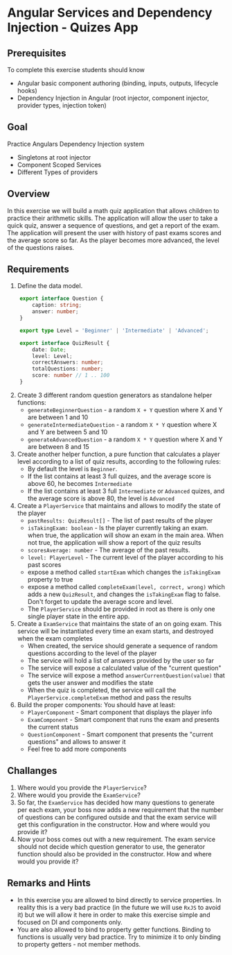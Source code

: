 # Angular Services and Dependency Injection - Quizes App

## Prerequisites
To complete this exercise students should know
- Angular basic component authoring (binding, inputs, outputs, lifecycle hooks)
- Dependency Injection in Angular (root injector, component injector, provider types, injection token)


## Goal
Practice Angulars Dependency Injection system
* Singletons at root injector
* Component Scoped Services
* Different Types of providers

## Overview
In this exercise we will build a math quiz application that allows children to practice their arithmetic skills. The application will allow the user to take a quick quiz, answer a sequence of questions, and get a report of the exam. The application will present the user with history of past exams scores and the average score so far. As the player becomes more advanced, the level of the questions raises. 

## Requirements
1. Define the data model. 
```typescript
    export interface Question {
        caption: string;
        answer: number;
    }

    export type Level = 'Beginner' | 'Intermediate' | 'Advanced';

    export interface QuizResult {
        date: Date;
        level: Level;
        correctAnswers: number;
        totalQuestions: number;
        score: number // 1 .. 100
    }
```

2. Create 3 different random question generators as standalone helper functions:
    - `generateBeginnerQuestion` - a random `X + Y` question where X and Y are between 1 and 10
    - `generateIntermediateQuestion` - a random `X * Y` question where X and Y are between 5 and 10
    - `generateAdvancedQuestion` - a random `X * Y` question where X and Y are between 8 and 15
3. Create another helper function, a pure function that calculates a player level according to a list of quiz results, according to the following rules: 
    - By default the level is `Beginner`.
    - If the list contains at least 3 full quizes, and the average score is above 60, he becomes `Intermediate`
    - If the list contains at least 3 full `Intermediate` or `Advanced` quizes, and the average score is above 80, the level is `Advanced`
4. Create a `PlayerService` that maintains and allows to modify the state of the player
    - `pastResults: QuizResult[]` - The list of past results of the player
    - `isTakingExam: boolean` - Is the player currently taking an exam. when true, the application will show an exam in the main area. When not true, the application will show a report of the quiz results
    - `scoresAverage: number` - The average of the past results.
    - `level: PlayerLevel` - The current level of the player according to his past scores
    - expose a method called `startExam` which changes the `isTakingExam` property to true
    - expose a method called `completeExam(level, correct, wrong)` which adds a new `QuizResult`, and changes the `isTakingExam` flag to false. Don't forget to update the average score and level.
    - The `PlayerService` should be provided in root as there is only one single player state in the entire app.
5. Create a `ExamService` that maintains the state of an on going exam. This service will be instantiated every time an exam starts, and destroyed when the exam completes
    - When created, the service should generate a sequence of random questions according to the level of the player
    - The service will hold a list of answers provided by the user so far
    - The service will expose a calculated value of the "current question"
    - The service will expose a method `answerCurrentQuestion(value)` that gets the user answer and modifies the state
    - When the quiz is completed, the service will call the `PlayerService.completeExam` method and pass the results
6. Build the proper components: You should have at least:
    - `PlayerComponent` - Smart component that displays the player info
    - `ExamComponent` - Smart component that runs the exam and presents the current status
    - `QuestionComponent` - Smart component that presents the "current questions" and allows to answer it
    - Feel free to add more components

## Challanges
1. Where would you provide the `PlayerService`?
2. Where would you provide the `ExamService`?
3. So far, the `ExamService` has decided how many questions to generate per each exam, your boss now adds a new requirement that the number of questions can be configured outside and that the exam service will get this configuration in the constructor. How and where would you provide it?
4. Now your boss comes out with a new requirement. The exam service should not decide which question generator to use, the generator function should also be provided in the constructor. How and where would you provide it?

## Remarks and Hints
- In this exercise you are allowed to bind directly to service properties. In reality this is a very bad practice (in the future we will use `RxJS` to avoid it) but we will allow it here in order to make this exercise simple and focused on DI and components only.
- You are also allowed to bind to property getter functions. Binding to functions is usually very bad practice. Try to minimize it to only binding to property getters - not member methods. 


